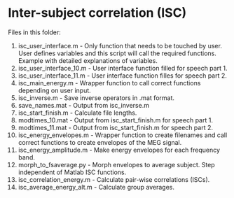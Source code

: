 # Inter-subject correlation (ISC)

Files in this folder:

1. isc_user_interface.m - Only function that needs to be touched by user. User defines variables and this script will call the required functions. Example with detailed explanations of variables.
1. isc_user_interface_10.m - User interface function filled for speech part 1.
1. isc_user_interface_11.m - User interface function filles for speech part 2.
1. isc_main_energy.m - Wrapper function to call correct functions depending on user input.
1. isc_inverse.m - Save inverse operators in .mat format.
1. save_names.mat - Output from isc_inverse.m
1. isc_start_finish.m - Calculate file lengths.
1. modtimes_10.mat - Output from isc_start_finish.m for speech part 1.
1. modtimes_11.mat - Output from isc_start_finish.m for speech part 2.
1. isc_energy_envelopes.m - Wrapper function to create filenames and call correct functions to create envelopes of the MEG signal.
1. isc_energy_amplitude.m - Make energy envelopes for each frequency band.
1. morph_to_fsaverage.py - Morph envelopes to average subject. Step independent of Matlab ISC functions.
1. isc_correlation_energy.m - Calculate pair-wise correlations (ISCs).
1. isc_average_energy_alt.m - Calculate group averages.
